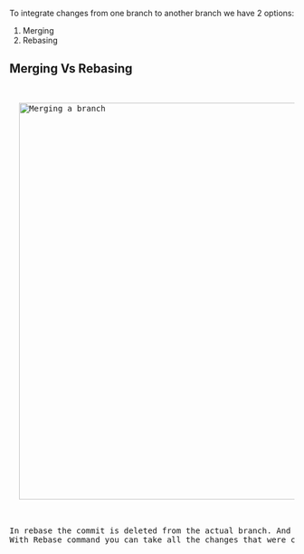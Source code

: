 To integrate changes from one branch to another branch we have 2 options:
1. Merging
2. Rebasing

<h2>Merging Vs Rebasing</h2>
<pre>
<p align="left">
  <img src="https://github.com/Anupriya1729/git-handbook/blob/main/images/merge%20vs%20rebase.png" width="700" title="Merging a branch">
</p>
<pre>
In rebase the commit is deleted from the actual branch. And it is appended with the master branch.
With Rebase command you can take all the changes that were committed on one branch and replay them on a different branch.
</pre>
